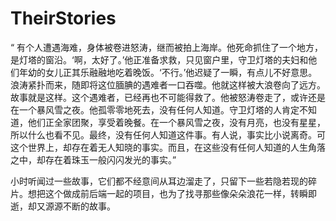 # TheirStories

“ 有个人遭遇海难，身体被卷进怒涛，继而被拍上海岸。他死命抓住了一个地方，是灯塔的窗沿。‘啊，太好了。’他正准备求救，只见窗户里，守卫灯塔的夫妇和他们年幼的女儿正其乐融融地吃着晚饭。‘不行。’他迟疑了一瞬，有点儿不好意思。浪涛紧扑而来，随即将这位腼腆的遇难者一口吞噬。他就这样被大浪卷向了远方。故事就是这样。这个遇难者，已经再也不可能得救了。他被怒涛卷走了，或许还是在一个暴风雪之夜。他孤零零地死去，没有任何人知道。守卫灯塔的人肯定不知道，他们正全家团聚，享受着晚餐。在一个暴风雪之夜，没有月亮，也没有星星，所以什么也看不见。最终，没有任何人知道这件事。有人说，事实比小说离奇。可这个世界上，却存在着无人知晓的事实。而且，在这些没有任何人知道的人生角落之中，却存在着珠玉一般闪闪发光的事实。”



小时听闻过一些故事，它们都不经意间从耳边溜走了，只留下一些若隐若现的碎片。想把这个做成前后端一起的项目，也为了找寻那些像朵朵浪花一样，转瞬即逝，却又源源不断的故事。